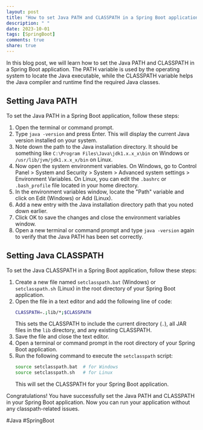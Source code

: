 ```yaml
---
layout: post
title: "How to set Java PATH and CLASSPATH in a Spring Boot application"
description: " "
date: 2023-10-01
tags: [SpringBoot]
comments: true
share: true
---
```


In this blog post, we will learn how to set the Java PATH and CLASSPATH in a Spring Boot application. The PATH variable is used by the operating system to locate the Java executable, while the CLASSPATH variable helps the Java compiler and runtime find the required Java classes.

## Setting Java PATH

To set the Java PATH in a Spring Boot application, follow these steps:

1. Open the terminal or command prompt.
2. Type `java -version` and press Enter. This will display the current Java version installed on your system.
3. Note down the path to the Java installation directory. It should be something like `C:\Program Files\Java\jdk1.x.x_x\bin` on Windows or `/usr/lib/jvm/jdk1.x.x_x/bin` on Linux.
4. Now open the system environment variables. On Windows, go to Control Panel > System and Security > System > Advanced system settings > Environment Variables. On Linux, you can edit the `.bashrc` or `.bash_profile` file located in your home directory.
5. In the environment variables window, locate the "Path" variable and click on Edit (Windows) or Add (Linux).
6. Add a new entry with the Java installation directory path that you noted down earlier.
7. Click OK to save the changes and close the environment variables window.
8. Open a new terminal or command prompt and type `java -version` again to verify that the Java PATH has been set correctly.

## Setting Java CLASSPATH

To set the Java CLASSPATH in a Spring Boot application, follow these steps:

1. Create a new file named `setclasspath.bat` (Windows) or `setclasspath.sh` (Linux) in the root directory of your Spring Boot application.
2. Open the file in a text editor and add the following line of code:
   ```bash
   CLASSPATH=.;lib/*;$CLASSPATH
   ```
   This sets the CLASSPATH to include the current directory (`.`), all JAR files in the `lib` directory, and any existing CLASSPATH.
3. Save the file and close the text editor.
4. Open a terminal or command prompt in the root directory of your Spring Boot application.
5. Run the following command to execute the `setclasspath` script:
   ```bash
   source setclasspath.bat  # for Windows
   source setclasspath.sh   # for Linux
   ```
   This will set the CLASSPATH for your Spring Boot application.

Congratulations! You have successfully set the Java PATH and CLASSPATH in your Spring Boot application. Now you can run your application without any classpath-related issues.

#Java #SpringBoot